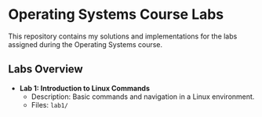 # Operating Systems Course Labs

This repository contains my solutions and implementations for the labs assigned during the Operating Systems course.

## Labs Overview

- **Lab 1: Introduction to Linux Commands**
  - Description: Basic commands and navigation in a Linux environment.
  - Files: `lab1/`
